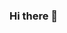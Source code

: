 ### Hi there 👋

<!--
**CintiaOsorioDuartesakura/CintiaOsorioDuartesakura** is a ✨ _special_ ✨ repository because its `README.md` (this file) appears on your GitHub profile.

-Actualmente estoy trabajando en forma independiente en ventas de productos.
- 🌱 Actualmente estoy estudiando desorrollo web , diseño ux y testing manual
-Me gusta hacer ilustraciones tanto manuales como utilizando Dream Wombo
- 📫 Cómo contactarme: por este medio.
- 😄 Pronombres: Cin
- ⚡ Dato curioso: Estoy incursionando en el mundo TI desde la pandemia casi toda mi experiencia es en atencion al publico o ventas en cuanto a trabajo, me gustan los nuevos desafios.
-->
